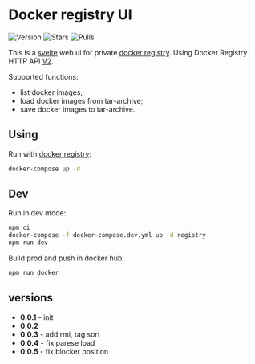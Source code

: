 # Docker registry UI

![Version](https://img.shields.io/badge/version-0.0.5-green.svg)
![Stars](https://img.shields.io/docker/stars/dmitriym09/docker-registry-ui.svg)
![Pulls](https://img.shields.io/docker/pulls/dmitriym09/docker-registry-ui.svg)

This is a [svelte](https://svelte.dev) web ui for private [docker registry](https://hub.docker.com/_/registry). Using Docker Registry HTTP API [V2](https://docs.docker.com/registry/spec/api/).

Supported functions:
- list docker images;
- load docker images from tar-archive;
- save docker images to tar-archive.

## Using

Run with [docker registry](https://hub.docker.com/_/registry):

```bash
docker-compose up -d
```

## Dev

Run in dev mode:

```bash
npm ci
docker-compose -f docker-compose.dev.yml up -d registry
npm run dev
```

Build prod and push in docker hub:

```bash
npm run docker
```

## versions

- **0.0.1** - init
- **0.0.2**
- **0.0.3** - add rmi, tag sort
- **0.0.4** - fix parese load
- **0.0.5** - fix blocker position
